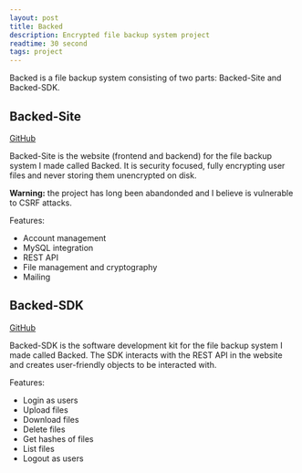 ```yaml
---
layout: post
title: Backed
description: Encrypted file backup system project
readtime: 30 second
tags: project
---
```


Backed is a file backup system consisting of two parts: Backed-Site and Backed-SDK.

## Backed-Site
[GitHub](https://github.com/Ben-D-Anderson/Backed-Site)

Backed-Site is the website (frontend and backend) for the file backup system I made called Backed. It is security focused, fully encrypting user files and never storing them unencrypted on disk.

**Warning:** the project has long been abandonded and I believe is vulnerable to CSRF attacks.

Features:
- Account management
- MySQL integration
- REST API
- File management and cryptography
- Mailing

## Backed-SDK
[GitHub](https://github.com/Ben-D-Anderson/Backed-SDK)

Backed-SDK is the software development kit for the file backup system I made called Backed. The SDK interacts with the REST API in the website and creates user-friendly objects to be interacted with.

Features:
- Login as users
- Upload files
- Download files
- Delete files
- Get hashes of files
- List files
- Logout as users
